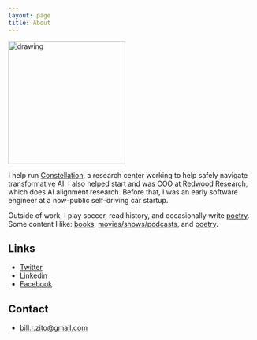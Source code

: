 ```yaml
---
layout: page
title: About
---
```


<img src="https://github.com/BillZito/billzito.github.io/blob/master/assets/bill_goto_headshot.jpg?raw=true" alt="drawing" width="236.5" height="250"/>

I help run [Constellation](https://www.constellation.org), a research center working to help safely navigate transformative AI. I also helped start and was COO at [Redwood Research](https://www.redwoodresearch.org), which does AI alignment research. Before that, I was an early software engineer at a now-public self-driving car startup.

Outside of work, I play soccer, read history, and occasionally write [poetry](https://drive.google.com/drive/u/1/folders/1g5lRuVwO-L4RgQp0yHDHV6qtOnWH6sLN). Some content I like: [ books](https://www.goodreads.com/review/list/107138592-bill-zito?shelf=favorites&view=table), [movies/shows/podcasts](https://twitter.com/billzito1/status/1519903268863832067), and 	[poetry](https://drive.google.com/drive/u/1/folders/1OmXlI-vnVMzEVq2plDkbz6YRgGyy8lnq).


## Links
* [Twitter](https://twitter.com/billzito1/)
* [Linkedin](https://www.linkedin.com/in/billzito/)
* [Facebook](https://www.facebook.com/billzito8/)


## Contact
* bill.r.zito@gmail.com
